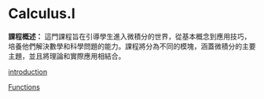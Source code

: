# Calculus.I
**課程概述：**
這門課程旨在引導學生進入微積分的世界，從基本概念到應用技巧，培養他們解決數學和科學問題的能力。課程將分為不同的模塊，涵蓋微積分的主要主題，並且將理論和實際應用相結合。




[introduction](https://github.com/alexvanhalen/Calculus.I/blob/main/%E5%BC%95%E8%A8%80.ipynb)

[Functions](https://github.com/alexvanhalen/Calculus.I/blob/main/%E5%87%BD%E6%95%B8.ipynb)
